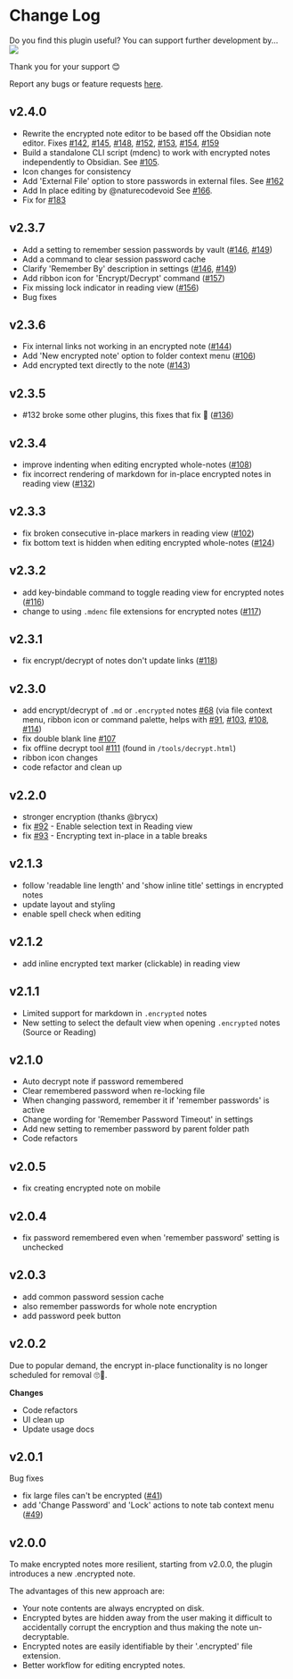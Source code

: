 # Change Log

Do you find this plugin useful?  You can support further development by...  
<a href="https://www.buymeacoffee.com/cleon"><img src="https://img.buymeacoffee.com/button-api/?text=Buying me a coffee&emoji=&slug=cleon&button_colour=FFDD00&font_colour=000000&font_family=Cookie&outline_colour=000000&coffee_colour=ffffff"></a>

Thank you for your support 😊

Report any bugs or feature requests [here](https://github.com/meld-cp/obsidian-encrypt/issues).

## v2.4.0
- Rewrite the encrypted note editor to be based off the Obsidian note editor. Fixes [#142](https://github.com/meld-cp/obsidian-encrypt/issues/142), [#145](https://github.com/meld-cp/obsidian-encrypt/issues/145), [#148](https://github.com/meld-cp/obsidian-encrypt/issues/148), [#152](https://github.com/meld-cp/obsidian-encrypt/issues/152), [#153](https://github.com/meld-cp/obsidian-encrypt/issues/153), [#154](https://github.com/meld-cp/obsidian-encrypt/issues/154), [#159](https://github.com/meld-cp/obsidian-encrypt/issues/159)
- Build a standalone CLI script (mdenc) to work with encrypted notes independently to Obsidian. See [#105](https://github.com/meld-cp/obsidian-encrypt/issues/105).
- Icon changes for consistency
- Add 'External File' option to store passwords in external files. See [#162](https://github.com/meld-cp/obsidian-encrypt/issues/162)
- Add In place editing by @naturecodevoid See [#166](https://github.com/meld-cp/obsidian-encrypt/issues/166).
- Fix for [#183](https://github.com/meld-cp/obsidian-encrypt/issues/183)


## v2.3.7
- Add a setting to remember session passwords by vault ([#146](https://github.com/meld-cp/obsidian-encrypt/issues/146), [#149](https://github.com/meld-cp/obsidian-encrypt/issues/149))
- Add a command to clear session password cache
- Clarify 'Remember By' description in settings ([#146](https://github.com/meld-cp/obsidian-encrypt/issues/146), [#149](https://github.com/meld-cp/obsidian-encrypt/issues/149))
- Add ribbon icon for 'Encrypt/Decrypt' command ([#157](https://github.com/meld-cp/obsidian-encrypt/issues/157))
- Fix missing lock indicator in reading view ([#156](https://github.com/meld-cp/obsidian-encrypt/issues/156))
- Bug fixes

## v2.3.6
- Fix internal links not working in an encrypted note ([#144](https://github.com/meld-cp/obsidian-encrypt/issues/144))
- Add 'New encrypted note' option to folder context menu ([#106](https://github.com/meld-cp/obsidian-encrypt/issues/106))
- Add encrypted text directly to the note ([#143](https://github.com/meld-cp/obsidian-encrypt/issues/143))


## v2.3.5
- #132 broke some other plugins, this fixes that fix 🤞 ([#136](https://github.com/meld-cp/obsidian-encrypt/issues/136))


## v2.3.4
- improve indenting when editing encrypted whole-notes ([#108](https://github.com/meld-cp/obsidian-encrypt/issues/108))
- fix incorrect rendering of markdown for in-place encrypted notes in reading view ([#132](https://github.com/meld-cp/obsidian-encrypt/issues/132))


## v2.3.3
- fix broken consecutive in-place markers in reading view ([#102](https://github.com/meld-cp/obsidian-encrypt/issues/102))
- fix bottom text is hidden when editing encrypted whole-notes ([#124](https://github.com/meld-cp/obsidian-encrypt/issues/124))


## v2.3.2
- add key-bindable command to toggle reading view for encrypted notes ([#116](https://github.com/meld-cp/obsidian-encrypt/issues/116))
- change to using `.mdenc` file extensions for encrypted notes ([#117](https://github.com/meld-cp/obsidian-encrypt/issues/117))

## v2.3.1
- fix encrypt/decrypt of notes don't update links ([#118](https://github.com/meld-cp/obsidian-encrypt/issues/118))

## v2.3.0
- add encrypt/decrypt of `.md` or `.encrypted` notes [#68](https://github.com/meld-cp/obsidian-encrypt/issues/68) (via file context menu, ribbon icon or command palette, helps with [#91](https://github.com/meld-cp/obsidian-encrypt/issues/91), [#103](https://github.com/meld-cp/obsidian-encrypt/issues/103), [#108](https://github.com/meld-cp/obsidian-encrypt/issues/108), [#114](https://github.com/meld-cp/obsidian-encrypt/issues/114))
- fix double blank line [#107](https://github.com/meld-cp/obsidian-encrypt/issues/107)
- fix offline decrypt tool [#111](https://github.com/meld-cp/obsidian-encrypt/issues/111) (found in `/tools/decrypt.html`)
- ribbon icon changes
- code refactor and clean up

## v2.2.0
- stronger encryption (thanks @brycx)
- fix [#92](https://github.com/meld-cp/obsidian-encrypt/issues/92) - Enable selection text in Reading view
- fix [#93](https://github.com/meld-cp/obsidian-encrypt/issues/93) - Encrypting text in-place in a table breaks

## v2.1.3
- follow 'readable line length' and 'show inline title' settings in encrypted notes
- update layout and styling
- enable spell check when editing

## v2.1.2
- add inline encrypted text marker (clickable) in reading view

## v2.1.1
- Limited support for markdown in `.encrypted` notes
- New setting to select the default view when opening `.encrypted` notes (Source or Reading)

## v2.1.0
- Auto decrypt note if password remembered
- Clear remembered password when re-locking file
- When changing password, remember it if 'remember passwords' is active
- Change wording for 'Remember Password Timeout' in settings
- Add new setting to remember password by parent folder path
- Code refactors

## v2.0.5
- fix creating encrypted note on mobile

## v2.0.4
- fix password remembered even when 'remember password' setting is unchecked

## v2.0.3
- add common password session cache
- also remember passwords for whole note encryption
- add password peek button

## v2.0.2

Due to popular demand, the encrypt in-place functionality is no longer scheduled for removal 🙄🥳.

**Changes**
- Code refactors
- UI clean up
- Update usage docs

## v2.0.1
Bug fixes
- fix large files can't be encrypted ([#41](https://github.com/meld-cp/obsidian-encrypt/issues/41))
- add 'Change Password' and 'Lock' actions to note tab context menu ([#49](https://github.com/meld-cp/obsidian-encrypt/issues/49))

## v2.0.0

To make encrypted notes more resilient, starting from v2.0.0, the plugin introduces a new .encrypted note.

The advantages of this new approach are:

- Your note contents are always encrypted on disk.
- Encrypted bytes are hidden away from the user making it difficult to accidentally corrupt the encryption and thus making the note un-decryptable.
- Encrypted notes are easily identifiable by their '.encrypted' file extension.
- Better workflow for editing encrypted notes.

